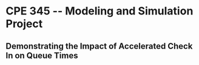 # CPE 345 -- Modeling and Simulation Project
## Demonstrating the Impact of Accelerated Check In on Queue Times
